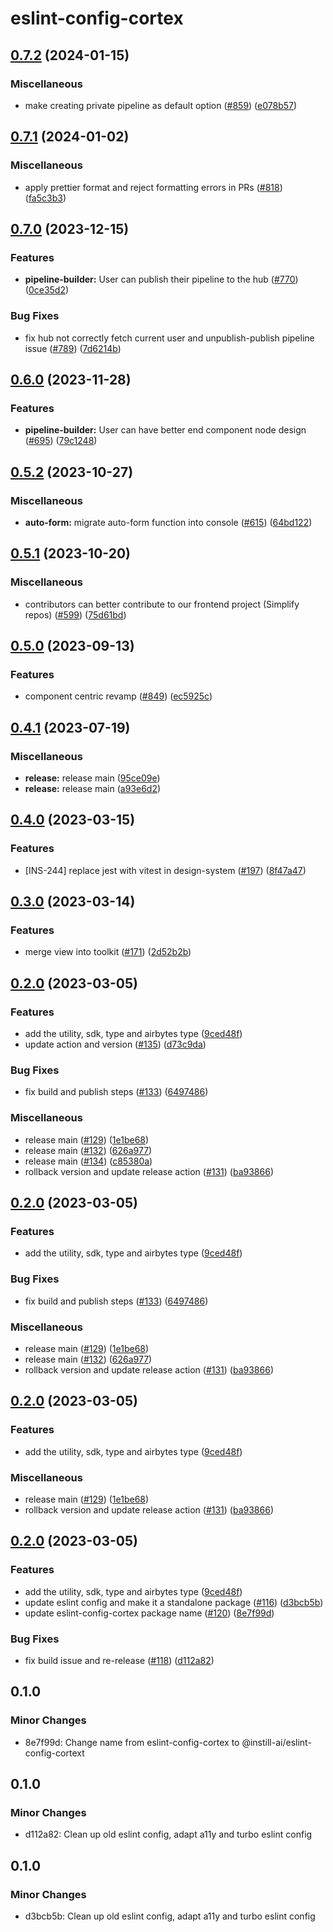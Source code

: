 # eslint-config-cortex

## [0.7.2](https://github.com/instill-ai/console/compare/@instill-ai/eslint-config-cortex-v0.7.1...@instill-ai/eslint-config-cortex-v0.7.2) (2024-01-15)


### Miscellaneous

* make creating private pipeline as default option ([#859](https://github.com/instill-ai/console/issues/859)) ([e078b57](https://github.com/instill-ai/console/commit/e078b5724f11adb168178ccf5a407db85aa52eb5))

## [0.7.1](https://github.com/instill-ai/console/compare/@instill-ai/eslint-config-cortex-v0.7.0...@instill-ai/eslint-config-cortex-v0.7.1) (2024-01-02)


### Miscellaneous

* apply prettier format and reject formatting errors in PRs ([#818](https://github.com/instill-ai/console/issues/818)) ([fa5c3b3](https://github.com/instill-ai/console/commit/fa5c3b362dfac92291926c0e9020bb53c8c10ddc))

## [0.7.0](https://github.com/instill-ai/console/compare/@instill-ai/eslint-config-cortex-v0.6.0...@instill-ai/eslint-config-cortex-v0.7.0) (2023-12-15)

### Features

- **pipeline-builder:** User can publish their pipeline to the hub ([#770](https://github.com/instill-ai/console/issues/770)) ([0ce35d2](https://github.com/instill-ai/console/commit/0ce35d2c6be45a684622b6bedb0a96dfe15202fb))

### Bug Fixes

- fix hub not correctly fetch current user and unpublish-publish pipeline issue ([#789](https://github.com/instill-ai/console/issues/789)) ([7d6214b](https://github.com/instill-ai/console/commit/7d6214bf8824389a18cee0e238c9b44b3a967b4d))

## [0.6.0](https://github.com/instill-ai/console/compare/@instill-ai/eslint-config-cortex-v0.5.2...@instill-ai/eslint-config-cortex-v0.6.0) (2023-11-28)

### Features

- **pipeline-builder:** User can have better end component node design ([#695](https://github.com/instill-ai/console/issues/695)) ([79c1248](https://github.com/instill-ai/console/commit/79c12488975658f97f5c075b56b23c3469c93df5))

## [0.5.2](https://github.com/instill-ai/console/compare/@instill-ai/eslint-config-cortex-v0.5.1...@instill-ai/eslint-config-cortex-v0.5.2) (2023-10-27)

### Miscellaneous

- **auto-form:** migrate auto-form function into console ([#615](https://github.com/instill-ai/console/issues/615)) ([64bd122](https://github.com/instill-ai/console/commit/64bd12213676ecbcf07b37f6dc574417f3e7bce8))

## [0.5.1](https://github.com/instill-ai/console/compare/@instill-ai/eslint-config-cortex-v0.5.0...@instill-ai/eslint-config-cortex-v0.5.1) (2023-10-20)

### Miscellaneous

- contributors can better contribute to our frontend project (Simplify repos) ([#599](https://github.com/instill-ai/console/issues/599)) ([75d61bd](https://github.com/instill-ai/console/commit/75d61bdb857d19974d0814f876f886f39bf8bdee))

## [0.5.0](https://github.com/instill-ai/design-system/compare/@instill-ai/eslint-config-cortex-v0.4.1...@instill-ai/eslint-config-cortex-v0.5.0) (2023-09-13)

### Features

- component centric revamp ([#849](https://github.com/instill-ai/design-system/issues/849)) ([ec5925c](https://github.com/instill-ai/design-system/commit/ec5925c80a8a94376cebe24a1bdb22ba888e271b))

## [0.4.1](https://github.com/instill-ai/design-system/compare/@instill-ai/eslint-config-cortex-v0.4.0...@instill-ai/eslint-config-cortex-v0.4.1) (2023-07-19)

### Miscellaneous

- **release:** release main ([95ce09e](https://github.com/instill-ai/design-system/commit/95ce09ede9f33550f5aad385e334910a1638c49e))
- **release:** release main ([a93e6d2](https://github.com/instill-ai/design-system/commit/a93e6d2d9d8dc2d04a2c094f740c49fff09f2fc2))

## [0.4.0](https://github.com/instill-ai/design-system/compare/@instill-ai/eslint-config-cortex-v0.3.0...@instill-ai/eslint-config-cortex-v0.4.0) (2023-03-15)

### Features

- [INS-244] replace jest with vitest in design-system ([#197](https://github.com/instill-ai/design-system/issues/197)) ([8f47a47](https://github.com/instill-ai/design-system/commit/8f47a47b5ae71dd9d7409d70e3101a476812c6e0))

## [0.3.0](https://github.com/instill-ai/design-system/compare/@instill-ai/eslint-config-cortex-v0.2.0...@instill-ai/eslint-config-cortex-v0.3.0) (2023-03-14)

### Features

- merge view into toolkit ([#171](https://github.com/instill-ai/design-system/issues/171)) ([2d52b2b](https://github.com/instill-ai/design-system/commit/2d52b2b4c0cb07f14ddb93c918445ca7a7ecdce9))

## [0.2.0](https://github.com/instill-ai/design-system/compare/@instill-ai/eslint-config-cortex@0.1.0...@instill-ai/eslint-config-cortex-v0.2.0) (2023-03-05)

### Features

- add the utility, sdk, type and airbytes type ([9ced48f](https://github.com/instill-ai/design-system/commit/9ced48fe9d7748206c0e1e591ca8f2ee0636856b))
- update action and version ([#135](https://github.com/instill-ai/design-system/issues/135)) ([d73c9da](https://github.com/instill-ai/design-system/commit/d73c9da0d5e308ed7e662846ce3db9eddc27c632))

### Bug Fixes

- fix build and publish steps ([#133](https://github.com/instill-ai/design-system/issues/133)) ([6497486](https://github.com/instill-ai/design-system/commit/6497486761bc16a2d381f7c49fe5acd20fade852))

### Miscellaneous

- release main ([#129](https://github.com/instill-ai/design-system/issues/129)) ([1e1be68](https://github.com/instill-ai/design-system/commit/1e1be684a4076d456cd500fe1ca0768026e2e915))
- release main ([#132](https://github.com/instill-ai/design-system/issues/132)) ([626a977](https://github.com/instill-ai/design-system/commit/626a9779540b57afab7e29fb58604f2fc392a631))
- release main ([#134](https://github.com/instill-ai/design-system/issues/134)) ([c85380a](https://github.com/instill-ai/design-system/commit/c85380ab5d4f3aecc7a8bc12cb036bb61d74d4b0))
- rollback version and update release action ([#131](https://github.com/instill-ai/design-system/issues/131)) ([ba93866](https://github.com/instill-ai/design-system/commit/ba938660d0420443889f8625a6c32dfd4cc54ea5))

## [0.2.0](https://github.com/instill-ai/design-system/compare/@instill-ai/eslint-config-cortex@0.1.0...@instill-ai/eslint-config-cortex-v0.2.0) (2023-03-05)

### Features

- add the utility, sdk, type and airbytes type ([9ced48f](https://github.com/instill-ai/design-system/commit/9ced48fe9d7748206c0e1e591ca8f2ee0636856b))

### Bug Fixes

- fix build and publish steps ([#133](https://github.com/instill-ai/design-system/issues/133)) ([6497486](https://github.com/instill-ai/design-system/commit/6497486761bc16a2d381f7c49fe5acd20fade852))

### Miscellaneous

- release main ([#129](https://github.com/instill-ai/design-system/issues/129)) ([1e1be68](https://github.com/instill-ai/design-system/commit/1e1be684a4076d456cd500fe1ca0768026e2e915))
- release main ([#132](https://github.com/instill-ai/design-system/issues/132)) ([626a977](https://github.com/instill-ai/design-system/commit/626a9779540b57afab7e29fb58604f2fc392a631))
- rollback version and update release action ([#131](https://github.com/instill-ai/design-system/issues/131)) ([ba93866](https://github.com/instill-ai/design-system/commit/ba938660d0420443889f8625a6c32dfd4cc54ea5))

## [0.2.0](https://github.com/instill-ai/design-system/compare/@instill-ai/eslint-config-cortex@0.1.0...@instill-ai/eslint-config-cortex-v0.2.0) (2023-03-05)

### Features

- add the utility, sdk, type and airbytes type ([9ced48f](https://github.com/instill-ai/design-system/commit/9ced48fe9d7748206c0e1e591ca8f2ee0636856b))

### Miscellaneous

- release main ([#129](https://github.com/instill-ai/design-system/issues/129)) ([1e1be68](https://github.com/instill-ai/design-system/commit/1e1be684a4076d456cd500fe1ca0768026e2e915))
- rollback version and update release action ([#131](https://github.com/instill-ai/design-system/issues/131)) ([ba93866](https://github.com/instill-ai/design-system/commit/ba938660d0420443889f8625a6c32dfd4cc54ea5))

## [0.2.0](https://github.com/instill-ai/design-system/compare/@instill-ai/eslint-config-cortex-v0.1.1...@instill-ai/eslint-config-cortex-v0.2.0) (2023-03-05)

### Features

- add the utility, sdk, type and airbytes type ([9ced48f](https://github.com/instill-ai/design-system/commit/9ced48fe9d7748206c0e1e591ca8f2ee0636856b))
- update eslint config and make it a standalone package ([#116](https://github.com/instill-ai/design-system/issues/116)) ([d3bcb5b](https://github.com/instill-ai/design-system/commit/d3bcb5b671785c80c8c4ec3f7bc329c50737f759))
- update eslint-config-cortex package name ([#120](https://github.com/instill-ai/design-system/issues/120)) ([8e7f99d](https://github.com/instill-ai/design-system/commit/8e7f99d83ea2875634af8d0c6400e129e91f3b25))

### Bug Fixes

- fix build issue and re-release ([#118](https://github.com/instill-ai/design-system/issues/118)) ([d112a82](https://github.com/instill-ai/design-system/commit/d112a828620127f4c26dc47ed92ffbf484d4fa6b))

## 0.1.0

### Minor Changes

- 8e7f99d: Change name from eslint-config-cortex to @instill-ai/eslint-config-cortext

## 0.1.0

### Minor Changes

- d112a82: Clean up old eslint config, adapt a11y and turbo eslint config

## 0.1.0

### Minor Changes

- d3bcb5b: Clean up old eslint config, adapt a11y and turbo eslint config
